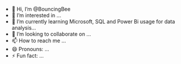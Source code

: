 - 👋 Hi, I’m @BouncingBee
- 👀 I’m interested in ...
- 🌱 I’m currently learning Microsoft, SQL and Power Bi usage for data analysis...
- 💞️ I’m looking to collaborate on ...
- 📫 How to reach me ...
- 😄 Pronouns: ...
- ⚡ Fun fact: ...

<!---
BouncingBee/BouncingBee is a ✨ special ✨ repository because its `README.md` (this file) appears on your GitHub profile.
You can click the Preview link to take a look at your changes.
--->
